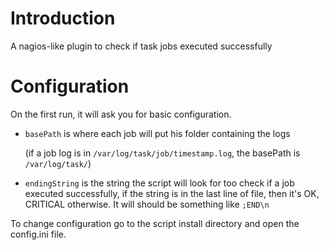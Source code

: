 Introduction
============

A nagios-like plugin to check if task jobs executed successfully

Configuration
=============

On the first run, it will ask you for basic configuration.
- `basePath` is where each job will put his folder containing the logs

    (if a job log is in `/var/log/task/job/timestamp.log`, the basePath is `/var/log/task/`)
- `endingString` is the string the script will look for too check if a job executed successfully, if the string is in the last line of file, then it's OK, CRITICAL otherwise. It will should be something like `;END\n`

To change configuration go to the script install directory and open the config.ini file.
